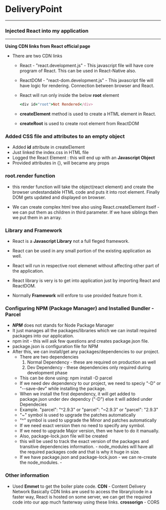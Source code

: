 # DeliveryPoint

---

### Injected React into my application

---

**Using CDN links from React official page**

- There are two CDN links

  - React - "react.development.js" - This javascript file will have core program of React. This can be used in React-Native also.
  - ReactDOM - "react-dom.development.js" - This javascript file will have logic for rendering. Connection between browser and React.
  - React will run only inside the below **root** element

    ```ruby
    <div id="root">Not Rendered</div>
    ```

  - **createElement** method is used to create a HTML element in React.
  - **createRoot** is used to create root element from ReactDOM

### Added CSS file and attributes to an empty object

- Added **id** attribute in createElement
- Just linked the index.css in HTML file
- Logged the React Element : this will end up with an **Javascript Object**
- Provided attributes in {}, will became any props

### root.render function

- this render function will take the object(react element) and create the browser undestandable HTML code and puts it into root element. Finally DOM gets updated and displayed on browser.

- We can create complex html tree also using React.createElement itself - we can put them as children in third parameter. If we have siblings then we put them in an array.

### Library and Framework

- React is a **Javascript Library** not a full fleged framework.
- React can be used in any small portion of the existing application as well.
- React will run in respective root elemenet without affecting other part of the application.
- React library is very is to get into application just by importing React and ReactDOM.

- Normally **Framework** will enfore to use provided feature from it.

### Configuring NPM (Package Manager) and Installed Bundler - Parcel

- **_NPM_** does not stands for Node Package Manager
- It just manages all the packages/libraries which we can install required packages into our application.
- npm init - this will ask few questions and creates package.json file.
- package.json is configuration file for NPM
- After this, we can install/get any packages/dependencies to our project.
  - There are two dependencies
    1. Normal Dependency - these are required on production as well
    2. Dev Dependency - these dependencies only required during development phase
  - This can be done using: npm install -D parcel
  - If we need dev dependency to our project, we need to speciy "-D" or "--save-dev" while installing the package.
  - When we install the first dependency, it will get added to package.json under dev dependcy ("-D") else it will added under Dependecies
  - Example. "parcel": "^2.9.3" or "parcel": "~2.9.3" or "parcel": "2.9.3"
  - "~" symbol is used to upgrade the patches automatically
  - "^" symbol is used to upgrade the Minor and patches automatically
  - If we need exact version then no need to specify any symbol.
  - If we need to upgrade Major version, then we have to do it manually.
  - Also, package-lock.json file will be created
  - this will be used to track the exact version of the packages and transitive dependencies information. - node_modules will have all the required packages code and that is why it huge in size.
  - If we have package.json and package-lock.json - we can re-create the node_modules. -

### Other information

- Used **Emmet** to get the boiler plate code.
  **CDN** - Content Delivery Network
  Basically CDN links are used to access the library/code in a faster way, React is hosted on some server, we can get the required code into our app much fasterway using these links.
  **crossorign** - CORS
